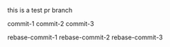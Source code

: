 this is a test pr branch

commit-1
commit-2
commit-3

rebase-commit-1
rebase-commit-2
rebase-commit-3